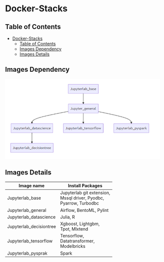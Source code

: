 Docker-Stacks
===
## Table of Contents
- [Docker-Stacks](#Docker-Stacks)
  - [Table of Contents](#Table-of-Contents)
  - [Images Dependency](#Inages-Dependency)
  - [Images Details](#Images-Details)

## Images Dependency
![images](https://github.com/nextfortune/docker-stacks/blob/main/Images%20Dependency.PNG)

Images Details
---

|  Image name             | Install Packages                                                             |
|  ----                   | ----                                                                         |
| Jupyterlab_base         | Jupyterlab git extension, <br> Mssql driver, Pyodbc, <br> Pyarrow,  Turbodbc |
| Jupyterlab_general      | Airflow, BentoML, Pylint                                                     |
| Jupyterlab_datascience  | Julia, R                                                                     |
| Jupyterlab_decisiontree |  Xgboost, Lightgbm, <br> Tpot, Mlxtend                                       |
| Jupyterlab_tensorflow   | Tensorflow, <br> Datatransformer, <br> Modelbricks                           |
| Jupyterlab_pysprak      |  Spark                                                                       |
